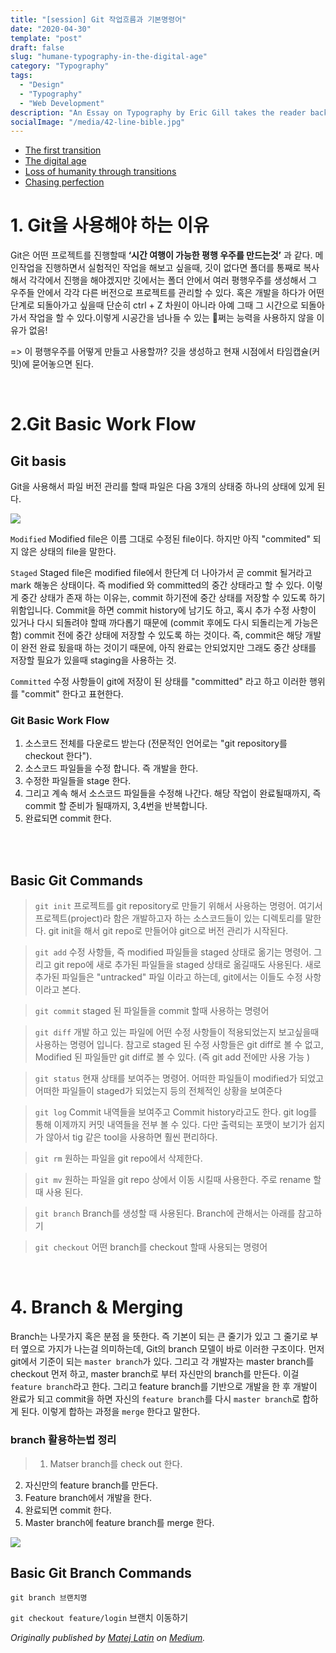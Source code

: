 ```yaml
---
title: "[session] Git 작업흐름과 기본명령어"
date: "2020-04-30"
template: "post"
draft: false
slug: "humane-typography-in-the-digital-age"
category: "Typography"
tags:
  - "Design"
  - "Typography"
  - "Web Development"
description: "An Essay on Typography by Eric Gill takes the reader back to the year 1930. The year when a conflict between two worlds came to its term. The machines of the industrial world finally took over the handicrafts."
socialImage: "/media/42-line-bible.jpg"
---
```


- [The first transition](#the-first-transition)
- [The digital age](#the-digital-age)
- [Loss of humanity through transitions](#loss-of-humanity-through-transitions)
- [Chasing perfection](#chasing-perfection)

# 1. Git을 사용해야 하는 이유

Git은 어떤 프로젝트를 진행할때 **‘시간 여행이 가능한 평행 우주를 만드는것’** 과 같다. 메인작업을 진행하면서 실험적인 작업을 해보고 싶을때, 깃이 없다면 폴더를 통째로 복사해서 각각에서 진행을 해야겠지만 깃에서는 폴더 안에서 여러 평행우주를 생성해서 그 우주들 안에서 각각 다른 버전으로 프로젝트를 관리할 수 있다. 혹은 개발을 하다가 어떤 단계로 되돌아가고 싶을때 단순히 ctrl + Z 차원이 아니라 아예 그때 그 시간으로 되돌아가서 작업을 할 수 있다.이렇게 시공간을 넘나들 수 있는 🐶쩌는 능력을 사용하지 않을 이유가 없음!

=> 이 평행우주를 어떻게 만들고 사용할까? 깃을 생성하고 현재 시점에서 타임캡슐(커밋)에 묻어놓으면 된다.

<br>

# 2.Git Basic Work Flow

## Git basis

Git을 사용해서 파일 버전 관리를 할때 파일은 다음 3개의 상태중 하나의 상태에 있게 된다.

![](https://images.velog.io/images/rimu/post/4af4be68-2648-47d5-9f5f-4b77edd13313/%E1%84%89%E1%85%B3%E1%84%8F%E1%85%B3%E1%84%85%E1%85%B5%E1%86%AB%E1%84%89%E1%85%A3%E1%86%BA%202020-04-30%20%E1%84%8B%E1%85%A9%E1%84%92%E1%85%AE%201.13.22.png)

`Modified`
Modified file은 이름 그대로 수정된 file이다. 하지만 아직 "commited" 되지 않은 상태의 file을 말한다.

`Staged`
Staged file은 modified file에서 한단계 더 나아가서 곧 commit 될거라고 mark 해놓은 상태이다. 즉 modified 와 committed의 중간 상태라고 할 수 있다.
이렇게 중간 상태가 존재 하는 이유는, commit 하기전에 중간 상태를 저장할 수 있도록 하기 위함입니다. Commit을 하면 commit history에 남기도 하고, 혹시 추가 수정 사항이 있거나 다시 되돌려야 할때 까다롭기 때문에 (commit 후에도 다시 되돌리는게 가능은 함) commit 전에 중간 상태에 저장할 수 있도록 하는 것이다. 즉, commit은 해당 개발이 완전 완료 됬을때 하는 것이기 때문에, 아직 완료는 안되었지만 그래도 중간 상태를 저장할 필요가 있을때 staging을 사용하는 것.

`Committed`
수정 사항들이 git에 저장이 된 상태를 "committed" 라고 하고 이러한 행위를 "commit" 한다고 표현한다.

### Git Basic Work Flow

>

1. 소스코드 전체를 다운로드 받는다 (전문적인 언어로는 "git repository를 checkout 한다").
2. 소스코드 파일들을 수정 합니다. 즉 개발을 한다.
3. 수정한 파일들을 stage 한다.
4. 그리고 계속 해서 소스코드 파일들을 수정해 나간다.
   해당 작업이 완료될때까지, 즉 commit 할 준비가 될때까지, 3,4번을 반복합니다.
5. 완료되면 commit 한다.

<br>
<br>

## Basic Git Commands

> `git init`
> 프로젝트를 git repository로 만들기 위해서 사용하는 명령어. 여기서 프로젝트(project)라 함은 개발하고자 하는 소스코드들이 있는 디렉토리를 말한다. git init을 해서 git repo로 만들어야 git으로 버전 관리가 시작된다.

> `git add`
> 수정 사항들, 즉 modified 파일들을 staged 상태로 옮기는 명령어. 그리고 git repo에 새로 추가된 파일들을 staged 상태로 옮길때도 사용된다. 새로 추가된 파일들은 "untracked" 파일 이라고 하는데, git에서는 이들도 수정 사항이라고 본다.

> `git commit`
> staged 된 파일들을 commit 할때 사용하는 명령어

> `git diff`
> 개발 하고 있는 파일에 어떤 수정 사항들이 적용되었는지 보고싶을때 사용하는 명령어 입니다. 참고로 staged 된 수정 사항들은 git diff로 볼 수 없고, Modified 된 파일들만 git diff로 볼 수 있다.
> (즉 git add 전에만 사용 가능 )

> `git status`
> 현재 상태를 보여주는 명령어. 어떠한 파일들이 modified가 되었고 어떠한 파일들이 staged가 되었는지 등의 전체적인 상황을 보여준다

> `git log`
> Commit 내역들을 보여주고 Commit history라고도 한다. git log를 통해 이제까지 커밋 내역들을 전부 볼 수 있다. 다만 출력되는 포맷이 보기가 쉽지가 않아서 tig 같은 tool을 사용하면 훨씬 편리하다.

> `git rm`
> 원하는 파일을 git repo에서 삭제한다.

> `git mv`
> 원하는 파일을 git repo 상에서 이동 시킬때 사용한다. 주로 rename 할때 사용 된다.

> `git branch`
> Branch를 생성할 때 사용된다. Branch에 관해서는 아래를 참고하기

> `git checkout`
> 어떤 branch를 checkout 할때 사용되는 명령어

<br>

# 4. Branch & Merging

Branch는 나뭇가지 혹은 분점 을 뜻한다. 즉 기본이 되는 큰 줄기가 있고 그 줄기로 부터 옆으로 가지가 나는걸 의미하는데, Git의 branch 모델이 바로 이러한 구조이다. 먼저 git에서 기준이 되는 `master branch`가 있다. 그리고 각 개발자는 master branch를 checkout 먼저 하고, master branch로 부터 자신만의 branch를 만든다. 이걸 `feature branch`라고 한다. 그리고 feature branch를 기반으로 개발을 한 후 개발이 완료가 되고 commit을 하면 자신의 `feature branch`를 다시 `master branch`로 합하게 된다. 이렇게 합하는 과정을 `merge` 한다고 말한다.

### branch 활용하는법 정리

> 1.  Matser branch를 check out 한다.

2. 자신만의 feature branch를 만든다.
3. Feature branch에서 개발을 한다.
4. 완료되면 commit 한다.
5. Master branch에 feature branch를 merge 한다.

![](https://images.velog.io/images/rimu/post/e2a71e10-2a9d-4edf-aa8c-ff63fe3e584c/%E1%84%89%E1%85%B3%E1%84%8F%E1%85%B3%E1%84%85%E1%85%B5%E1%86%AB%E1%84%89%E1%85%A3%E1%86%BA%202020-04-30%20%E1%84%8B%E1%85%A9%E1%84%92%E1%85%AE%201.38.47.png)

## Basic Git Branch Commands

`git branch 브랜치명`

`git checkout feature/login`
브랜치 이동하기

_Originally published by [Matej Latin](http://matejlatin.co.uk/) on [Medium](https://medium.com/design-notes/humane-typography-in-the-digital-age-9bd5c16199bd?ref=webdesignernews.com#.lygo82z0x)._
